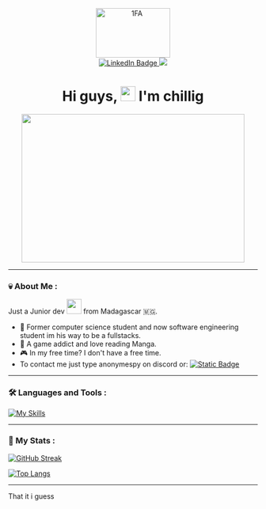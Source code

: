 <div id="header" align="center">
<img src="https://media.giphy.com/media/v1.Y2lkPTc5MGI3NjExYnJtajBiM3dhd3Fqd2V6czNzM3RuZWJ3Yzk4bDhuZXR1dDkyMXNseiZlcD12MV9pbnRlcm5hbF9naWZfYnlfaWQmY3Q9cw/3kPDmoWdBpQPNhCnUG/giphy.gif" alt="1FA" border="0" width="150" height="100">
  <div id="badges">
  <a href="fb.com/anonymespy">
    <img src="https://img.shields.io/badge/Facebook-blue?style=for-the-badge&logo=facebook&logoColor=white" alt="LinkedIn Badge"/>
  </a>
  </a>
  <a href="discord.com/users/886534508411777054">
    <img src="https://img.shields.io/badge/Discord-%235865F2?style=for-the-badge&logo=discord&logoColor=white"/>
  </a>
</div>
<img src="https://komarev.com/ghpvc/?username=Anonyme-spy&style=flat-square&color=blue" alt=""/>
<h1>
  Hi guys,
  <img src="https://media.giphy.com/media/hvRJCLFzcasrR4ia7z/giphy.gif" width="30px"/>
  I'm chillig
</h1>
</div>
<div align="center">
  <img src="https://iili.io/Jvci8Yv.gif" width="450" height="300"/>
</div>

---

### :skull: About Me :

Just a Junior dev <img src="https://media.giphy.com/media/WUlplcMpOCEmTGBtBW/giphy.gif" width="30"> from Madagascar :madagascar:.

- :open_book: Former computer science student and now software engineering student im his way to be a fullstacks.
- :scroll: A game addict and love reading Manga.
- :video_game: In my free time? I don't have a free time.
- To contact me just type anonymespy on discord or: [![Static Badge](https://img.shields.io/badge/facebook-blue?style=for-the-badge&logo=facebook&logoColor=white)
  ](fb.com/anonymespy)

---

### :hammer_and_wrench: Languages and Tools :

[![My Skills](https://skillicons.dev/icons?i=js,html,css,python,php,mysql,react,c,cpp,cs,dotnet,java,prisma,git,idea,ts,express,nodejs,yarn,tailwind&perline=10)](https://skillicons.dev)

---

### :sneezing_face: My Stats :

[![GitHub Streak](https://streak-stats.demolab.com?user=Anonyme-spy&theme=solarized-dark&exclude_days=Mon%2CTue%2CWed)](https://git.io/streak-stats)

[![Top Langs](https://github-readme-stats.vercel.app/api/top-langs/?username=Anonyme-spy&layout=compact&theme=vision-friendly-dark)](https://github.com/anuraghazra/github-readme-stats)

---

That it i guess
